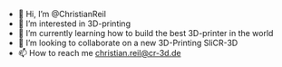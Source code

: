 - 👋 Hi, I’m @ChristianReil
- 👀 I’m interested in 3D-printing
- 🌱 I’m currently learning how to build the best 3D-printer in the world
- 💞️ I’m looking to collaborate on a new 3D-Printing SliCR-3D
- 📫 How to reach me christian.reil@cr-3d.de

<!---
ChristianReil/ChristianReil is a ✨ special ✨ repository because its `README.md` (this file) appears on your GitHub profile.
You can click the Preview link to take a look at your changes.
--->
